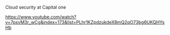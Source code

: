 Cloud security at Capital one

https://www.youtube.com/watch?v=7psvM3r_wCg&index=173&list=PLhr1KZpdzukdeX8mQ2qO73bg6UKQHYsHb

